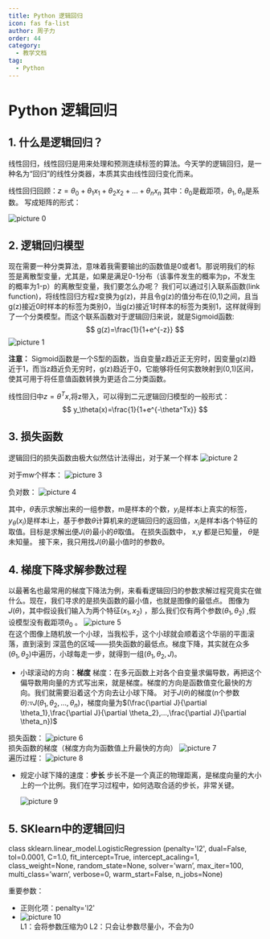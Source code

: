 ```yaml
---
title: Python 逻辑回归
icon: fas fa-list
author: 周子力
order: 44
category:
  - 教学文档
tag:
  - Python
---
```


# Python 逻辑回归
## 1. 什么是逻辑回归？
线性回归，线性回归是用来处理和预测连续标签的算法。今天学的逻辑回归，是一种名为“回归”的线性分类器，本质其实由线性回归变化而来。

线性回归回顾：$z = \theta_0+\theta_1x_1+\theta_2x_2+...+\theta_nx_n$
其中：$\theta_0$是截距项，$\theta_1 ,\theta_n$是系数。
写成矩阵的形式：

![picture 0](https://oss.docs.z-xin.net/fa92b3ac12a68b79587fba14ed9c48195affc7077e63e315aced5c5c8bfe92ea.png)  

## 2. 逻辑回归模型
现在需要一种分类算法，意味着我需要输出的函数值是0或者1。那说明我们的标签是离散型变量，尤其是，如果是满足0-1分布（该事件发生的概率为p，不发生的概率为1-p）的离散型变量，我们要怎么办呢？
我们可以通过引入联系函数(link function)，将线性回归方程z变换为g(z)，并且令g(z)的值分布在(0,1)之间，且当g(z)接近0时样本的标签为类别0，当g(z)接近1时样本的标签为类别1，这样就得到了一个分类模型。而这个联系函数对于逻辑回归来说，就是Sigmoid函数:
$$
g(z)=\frac{1}{1+e^{-z}}
$$
![picture 1](https://oss.docs.z-xin.net/c23e68a851b65c5525b0069945de489bb5d74454fdd247ce6dc92ee9a8faa068.png)  

**注意：** Sigmoid函数是一个S型的函数，当自变量z趋近正无穷时，因变量g(z)趋近于1，而当z趋近负无穷时，g(z)趋近于0，它能够将任何实数映射到(0,1)区间，使其可用于将任意值函数转换为更适合二分类函数。

线性回归中$z=\theta^Tx$,将z带入，可以得到二元逻辑回归模型的一般形式：
$$
y_\theta(x)=\frac{1}{1+e^{-\theta^Tx}}
$$

## 3. 损失函数
逻辑回归的损失函数由极大似然估计法得出，对于某一个样本
![picture 2](https://oss.docs.z-xin.net/a443c77d493f112ba81337d0235acd55a8df64b3a146c948190745ad0a10e5ec.png)  

对于mw个样本：
![picture 3](https://oss.docs.z-xin.net/a066ade4385dd973d337886a3587f8f5a87fe36119a68f77740f716d49e99fe1.png)  

负对数：
![picture 4](https://oss.docs.z-xin.net/e14c07e3dba5ad9d7f5f80bb61a30486c8af0fdd2f49480ab3b2ae90d80965d5.png)  

其中，$\theta$表示求解出来的一组参数，m是样本的个数，$y_i$是样本i上真实的标签，$y_\theta(x_i)$是样本i上，基于参数$\theta$计算机来的逻辑回归的返回值，$x_i$是样本i各个特征的取值。目标是求解出便$J(\theta)$最小的$\theta$取值。
在损失函数中， x,y 都是已知量， $\theta$是未知量。
接下来，我只用找$J(\theta)$最小值时的参数$\theta$。

## 4. 梯度下降求解参数过程
以最著名也最常用的梯度下降法为例，来看看逻辑回归的参数求解过程究竟实在做什么。现在，我们寻求的是损失函数的最小值，也就是图像的最低点。
图像为$J(\theta)$，其中假设我们输入为两个特征$(x_1,x_2)$ ，那么我们仅有两个参数$(\theta_1,\theta_2)$ ,假设模型没有截距项$\theta_0$ 。
![picture 5](https://oss.docs.z-xin.net/fe018080b4ca21d187191d281d6b6cb5af222a7c3ca035438c631920a1fa0b75.png)  
在这个图像上随机放一个小球，当我松手，这个小球就会顺着这个华丽的平面滚落，直到滚到 深蓝色的区域——损失函数的最低点。梯度下降，其实就在众多$(\theta_1,\theta_2)$中遍历，小球每走一步，就得到一组$(\theta_1,\theta_2,J)$。

- 小球滚动的方向：**梯度**
梯度：在多元函数上对各个自变量求偏导数，再把这个偏导数用向量的方式写出来，就是梯度。梯度的方向是函数值变化最快的方向。我们就需要沿着这个方向去让小球下降。
对于$J(\theta)$的梯度(n个参数$\theta$):$\triangledown J(\theta_1,\theta_2,...,\theta_n)$，梯度向量为$(\frac{\partial J}{\partial \theta_1},\frac{\partial J}{\partial \theta_2},...,\frac{\partial J}{\partial \theta_n})$

损失函数：
![picture 6](https://oss.docs.z-xin.net/2cde731cb1ac34f7e63af78e145b397127310f1420a4ae022e52cf2d9108260f.png)  
损失函数的梯度（梯度方向为函数值上升最快的方向）
![picture 7](https://oss.docs.z-xin.net/5590fefb98328318e7b25c62eaf3ad415f512bae2b5cf473945d640dc1ee8c41.png)  
遍历过程：
![picture 8](https://oss.docs.z-xin.net/98e79709566cd14a69d80dd4368193cf7c25861313f1916b4c503560027bcb76.png)  

- 规定小球下降的速度：**步长**
  步长不是一个真正的物理距离，是梯度向量的大小上的一个比例。我们在学习过程中，如何选取合适的步长，非常关键。

  ![picture 9](https://oss.docs.z-xin.net/b112707273bfe482d2bbd3801d379781ed6733daa631aa96d4ea05c06889d18c.png)  

## 5. SKlearn中的逻辑回归

class sklearn.linear_model.LogisticRegression (penalty='I2', dual=False, tol=0.0001, C=1.0,
fit_intercept=True, intercept_acaling=1, class_weight=None, random_state=None, solver=’warn’,
max_iter=100, multi_class=’warn’, verbose=0, warm_start=False, n_jobs=None)

重要参数：
- 正则化项：penalty='l2'
- ![picture 10](https://oss.docs.z-xin.net/407077de640d4bc3aea8a515e79abdf49ea9ecbfca1fa8d12eefb6f78998749f.png)  
L1：会将参数压缩为0 L2：只会让参数尽量小，不会为0